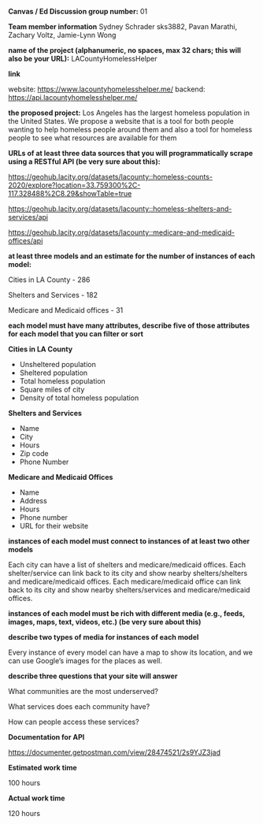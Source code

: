 **Canvas / Ed Discussion group number:** 01  

**Team member information** Sydney Schrader sks3882, Pavan Marathi, Zachary Voltz, Jamie-Lynn Wong  

**name of the project (alphanumeric, no spaces, max 32 chars; this will also be your URL):** LACountyHomelessHelper

**link**

website: https://www.lacountyhomelesshelper.me/
backend: https://api.lacountyhomelesshelper.me/

**the proposed project:** Los Angeles has the largest homeless population in the United States. We propose a website that is a tool for both  people wanting to help homeless people around them and also a tool for homeless people to see what resources are available for them   

**URLs of at least three data sources that you will programmatically scrape using a RESTful API (be very sure about this):**

https://geohub.lacity.org/datasets/lacounty::homeless-counts-2020/explore?location=33.759300%2C-117.328488%2C8.29&showTable=true

https://geohub.lacity.org/datasets/lacounty::homeless-shelters-and-services/api

https://geohub.lacity.org/datasets/lacounty::medicare-and-medicaid-offices/api  

**at least three models and an estimate for the number of instances of each model:**

Cities in LA County - 286

Shelters and Services - 182

Medicare and Medicaid offices - 31

**each model must have many attributes, describe five of those attributes for each model that you can filter or sort**

**Cities in LA County**

- Unsheltered population
- Sheltered population
- Total homeless population
- Square miles of city
- Density of total homeless population

**Shelters and Services**

- Name
- City
- Hours
- Zip code
- Phone Number

**Medicare and Medicaid Offices**

- Name
- Address
- Hours
- Phone number
- URL for their website

**instances of each model must connect to instances of at least two other models**

Each city can have a list of shelters and medicare/medicaid offices.
Each shelter/service can link back to its city and show nearby shelters/shelters and medicare/medicaid offices.
Each medicare/medicaid office can link back to its city and show nearby shelters/services and medicare/medicaid offices.

**instances of each model must be rich with different media (e.g., feeds, images, maps, text, videos, etc.) (be very sure about this)**

**describe two types of media for instances of each model**

Every instance of every model can have a map to show its location, and we can use Google’s images for the places as well.

**describe three questions that your site will answer**

What communities are the most underserved?

What services does each community have?

How can people access these services?

**Documentation for API**

https://documenter.getpostman.com/view/28474521/2s9YJZ3jad


**Estimated work time**

100 hours

**Actual work time**

120 hours
